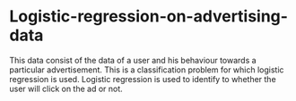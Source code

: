 # Logistic-regression-on-advertising-data
This data consist of the data of a user and his behaviour towards a particular advertisement.
This is a classification problem for which logistic regression is used.
Logistic regression is used to identify to whether the user will click on the ad or not.
